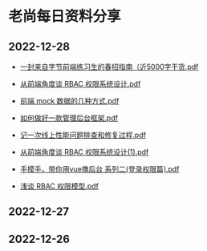 # 老尚每日资料分享

## 2022-12-28

- [一封来自字节前端练习生的春招指南（近5000字干货.pdf](./2022-12-28/一封来自字节前端练习生的春招指南（近5000字干货.pdf)

- [从前端角度谈 RBAC 权限系统设计.pdf](./2022-12-28/从前端角度谈%20RBAC%20权限系统设计.pdf)

- [前端 mock 数据的几种方式.pdf](./2022-12-28/前端%20mock%20数据的几种方式.pdf)

- [如何做好一款管理后台框架.pdf](./2022-12-28/如何做好一款管理后台框架.pdf)

- [记一次线上性能问题排查和修复过程.pdf](./2022-12-28/记一次线上性能问题排查和修复过程.pdf)

- [从前端角度谈 RBAC 权限系统设计(1).pdf](./2022-12-28/从前端角度谈%20RBAC%20权限系统设计(1).pdf)

- [手摸手，带你用vue撸后台 系列二(登录权限篇).pdf](./2022-12-28/手摸手，带你用vue撸后台%20系列二(登录权限篇).pdf)

- [浅谈 RBAC 权限模型.pdf](./2022-12-28/浅谈%20RBAC%20权限模型.pdf)

## 2022-12-27

## 2022-12-26